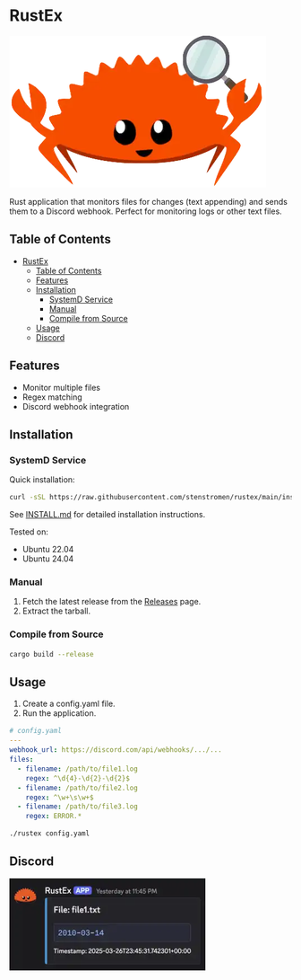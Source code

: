 <!-- markdownlint-disable MD036 -->

# RustEx

![RustEx Logo](./rustex.webp)

Rust application that monitors files for changes (text appending) and sends them to a Discord webhook.
Perfect for monitoring logs or other text files.

## Table of Contents

- [RustEx](#rustex)
  - [Table of Contents](#table-of-contents)
  - [Features](#features)
  - [Installation](#installation)
    - [SystemD Service](#systemd-service)
    - [Manual](#manual)
    - [Compile from Source](#compile-from-source)
  - [Usage](#usage)
  - [Discord](#discord)

## Features

- Monitor multiple files
- Regex matching
- Discord webhook integration

## Installation

### SystemD Service

Quick installation:

```bash
curl -sSL https://raw.githubusercontent.com/stenstromen/rustex/main/install.sh | sudo bash
```

See [INSTALL.md](./INSTALL.md) for detailed installation instructions.

Tested on:

- Ubuntu 22.04
- Ubuntu 24.04

### Manual

1. Fetch the latest release from the [Releases](https://github.com/stenstromen/rustex/releases/latest) page.
2. Extract the tarball.

### Compile from Source

```bash
cargo build --release
```

## Usage

1. Create a config.yaml file.
1. Run the application.

```yaml
# config.yaml
---
webhook_url: https://discord.com/api/webhooks/.../...
files:
  - filename: /path/to/file1.log
    regex: ^\d{4}-\d{2}-\d{2}$
  - filename: /path/to/file2.log
    regex: ^\w+\s\w+$
  - filename: /path/to/file3.log
    regex: ERROR.*
```

```bash
./rustex config.yaml
```

## Discord

![Discord Webhook](./discord.webp)

